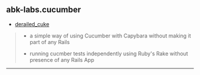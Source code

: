 
## abk-labs.cucumber

* [derailed\_cuke](./derailed_cuke/README.md)

> * a simple way of using Cucumber with Capybara without making it part of any Rails
>
> * running cucmber tests independently using Ruby's Rake without presence of any Rails App

---

